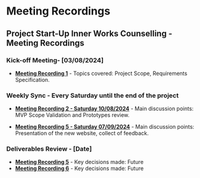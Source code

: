 # Meeting Recordings

## Project Start-Up Inner Works Counselling - Meeting Recordings

### Kick-off Meeting- [03/08/2024]

- **[Meeting Recording 1](https://youtu.be/FeP3gBrLT7I)** - Topics covered: Project Scope, Requirements Specification.

### Weekly Sync - Every Saturday until the end of the project

- **[Meeting Recording 2 - Saturday 10/08/2024](https://youtu.be/NLjEDSr7PVs)** - Main discussion points: MVP Scope Validation and Prototypes review.

- **[Meeting Recording 5 - Saturday 07/09/2024](https://youtu.be/nYVNd2h2KP8?feature=shared)** - Main discussion points: Presentation of the new website, collect of feedback.

### Deliverables Review - [Date]

- **[Meeting Recording 5](https://github.com/gong-sh/minutes-of-meeting-markdown)** - Key decisions made: Future
- **[Meeting Recording 6](https://github.com/gong-sh/minutes-of-meeting-markdown)** - Key decisions made: Future


